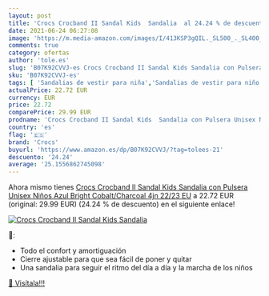 ```yaml
---
layout: post
title: 'Crocs Crocband II Sandal Kids  Sandalia  al 24.24 % de descuento'
date: 2021-06-24 06:27:08
image: 'https://m.media-amazon.com/images/I/413KSP3gQIL._SL500_._SL400_.jpg'
comments: true
category: ofertas
author: 'tole.es'
slug: 'B07K92CVVJ-es Crocs Crocband II Sandal Kids Sandalia con Pulsera Unisex...'
sku: 'B07K92CVVJ-es'
tags: [ 'Sandalias de vestir para niña','Sandalias de vestir para niño','Zapatos','Zapatos para niñas pequeñas','Zapatos para niños pequeños','Zapatos y complementos','crocs','sandalia', ]
actualPrice: 22.72 EUR
currency: EUR
price: 22.72
comparePrice: 29.99 EUR
prodname: 'Crocs Crocband II Sandal Kids  Sandalia con Pulsera Unisex Niños  Azul  Bright Cobalt/Charcoal 4jn   22/23 EU'
country: 'es'
flag: '🇪🇸'
brand: 'Crocs'
buyurl: 'https://www.amazon.es/dp/B07K92CVVJ/?tag=tolees-21'
descuento: '24.24'
average: '25.1556862745098'
---
```


Ahora mismo tienes [Crocs Crocband II Sandal Kids  Sandalia con Pulsera Unisex Niños  Azul  Bright Cobalt/Charcoal 4jn   22/23 EU](https://www.amazon.es/dp/B07K92CVVJ/?tag=tolees-21) a 22.72 EUR (original: 29.99 EUR) (24.24 %  de descuento) en el siguiente enlace!

[![Crocs Crocband II Sandal Kids  Sandalia ](https://m.media-amazon.com/images/I/413KSP3gQIL._SL500_._SL400_.jpg)](https://www.amazon.es/dp/B07K92CVVJ/?tag=tolees-21)

🔎:

- Todo el confort y amortiguación
- Cierre ajustable para que sea fácil de poner y quitar
- Una sandalia para seguir el ritmo del día a día y la marcha de los niños

[🛒 Visítala!!!](https://www.amazon.es/dp/B07K92CVVJ/?tag=tolees-21)
